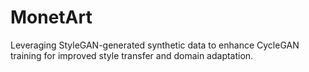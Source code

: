 # MonetArt
Leveraging StyleGAN-generated synthetic data to enhance CycleGAN training for improved style transfer and domain adaptation.
